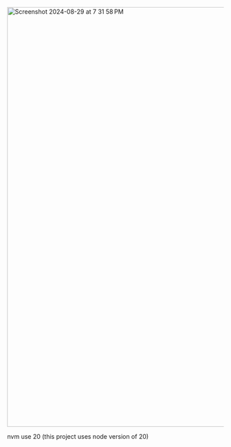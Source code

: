 <img width="975" alt="Screenshot 2024-08-29 at 7 31 58 PM" src="https://github.com/user-attachments/assets/5fbfe99a-c344-4707-9602-18d09676956a">


nvm use 20
(this project uses node version of 20)
